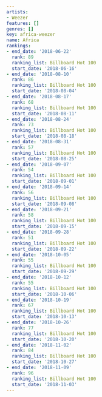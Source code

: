 ```yaml
---
artists:
- Weezer
features: []
genres: []
key: africa-weezer
name: Africa
rankings:
- end_date: '2018-06-22'
  rank: 89
  ranking_list: Billboard Hot 100
  start_date: '2018-06-16'
- end_date: '2018-08-10'
  rank: 86
  ranking_list: Billboard Hot 100
  start_date: '2018-08-04'
- end_date: '2018-08-17'
  rank: 68
  ranking_list: Billboard Hot 100
  start_date: '2018-08-11'
- end_date: '2018-08-24'
  rank: 73
  ranking_list: Billboard Hot 100
  start_date: '2018-08-18'
- end_date: '2018-08-31'
  rank: 57
  ranking_list: Billboard Hot 100
  start_date: '2018-08-25'
- end_date: '2018-09-07'
  rank: 54
  ranking_list: Billboard Hot 100
  start_date: '2018-09-01'
- end_date: '2018-09-14'
  rank: 56
  ranking_list: Billboard Hot 100
  start_date: '2018-09-08'
- end_date: '2018-09-21'
  rank: 58
  ranking_list: Billboard Hot 100
  start_date: '2018-09-15'
- end_date: '2018-09-28'
  rank: 51
  ranking_list: Billboard Hot 100
  start_date: '2018-09-22'
- end_date: '2018-10-05'
  rank: 55
  ranking_list: Billboard Hot 100
  start_date: '2018-09-29'
- end_date: '2018-10-12'
  rank: 55
  ranking_list: Billboard Hot 100
  start_date: '2018-10-06'
- end_date: '2018-10-19'
  rank: 67
  ranking_list: Billboard Hot 100
  start_date: '2018-10-13'
- end_date: '2018-10-26'
  rank: 77
  ranking_list: Billboard Hot 100
  start_date: '2018-10-20'
- end_date: '2018-11-02'
  rank: 84
  ranking_list: Billboard Hot 100
  start_date: '2018-10-27'
- end_date: '2018-11-09'
  rank: 96
  ranking_list: Billboard Hot 100
  start_date: '2018-11-03'
---
```


